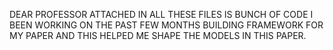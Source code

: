 DEAR PROFESSOR ATTACHED IN ALL THESE FILES IS BUNCH OF CODE I BEEN WORKING ON THE PAST FEW MONTHS BUILDING FRAMEWORK FOR MY PAPER AND THIS HELPED ME SHAPE THE MODELS IN THIS PAPER.
